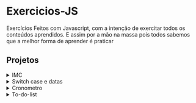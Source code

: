 # Exercicios-JS

Exercícios Feitos com Javascript, com a intenção de exercitar todos os conteúdos aprendidos. E assim por a mão na massa pois todos sabemos que a melhor forma de aprender é praticar 


## Projetos

<details>
  <summary>IMC</summary>
  <p> Neste mini projeto foi possível exercitar manipulação de elementos HTML em umá pagina e exercitar um pouco mais o conhecimento sobre funções.<a href="https://marcosoliveira20.github.io/Exercicios-JS/IMC/" target="_blank"> Clique aqui </a> e dê uma olhadinha no projeto funcional no github pages</p>
    <ul>
      <img src="img/imc.gif">
    </ul>
  

</details>

<details>
    <summary>Switch case e datas</summary>
  <p> Neste mini projeto foi possível exercitar manipulação de elementos HTML junto com manipulação de datas e sem esquecer do uso do switch case <a href="https://marcosoliveira20.github.io/Exercicios-JS/Switch-case-date/" target="_blank">. Clique aqui </a> e dê uma olhadinha no projeto funcional no github pages</p>
    <ul>
      <img src="img/data.png">
    </ul>
</details>

<details>
    <summary>Cronometro</summary>
  <p> Neste mini projeto foi possível exercitar manipulação de elementos HTML junto com manipulação de tempo com funções nativas de JS <a href="https://marcosoliveira20.github.io/Exercicios-JS/cronometro/" target="_blank">. Clique aqui </a> e dê uma olhadinha no projeto funcional no github pages</p>
    <ul>
      <img src="img/cronometro.gif">
    </ul>
</details>


<details>
    <summary>To-do-list</summary>
  <p> Neste mini projeto foi possível exercitar manipulação de elementos HTML. Além disto foi possível usar o Local Storage para guardar as tarefas do user e assim mesmo que ele recarregue a pag não perderá as tarefas salvas <a href="https://marcosoliveira20.github.io/Exercicios-JS/to-do-list/" target="_blank">. Clique aqui </a> e dê uma olhadinha no projeto funcional no github pages</p>
    <ul>
      <img src="img/to-do-list.gif">
    </ul>
</details>

